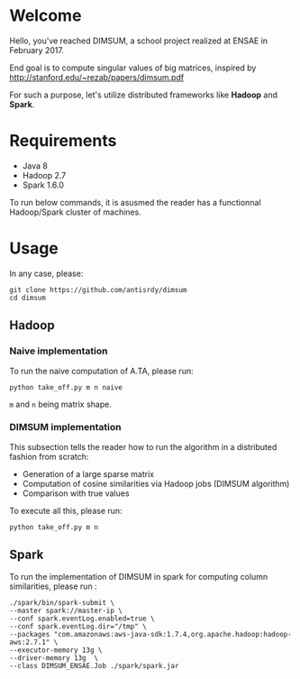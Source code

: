 # Welcome
Hello, you've reached DIMSUM, a school project realized at ENSAE in February 2017.

End goal is to compute singular values of big matrices, inspired by http://stanford.edu/~rezab/papers/dimsum.pdf

For such a purpose, let's utilize distributed frameworks like **Hadoop** and **Spark**.

# Requirements
- Java 8
- Hadoop 2.7
- Spark 1.6.0

To run below commands, it is asusmed the reader has a functionnal Hadoop/Spark cluster of machines.

# Usage
In any case, please:
~~~
git clone https://github.com/antisrdy/dimsum
cd dimsum
~~~
## Hadoop
### Naive implementation
To run the naive computation of A.TA, please run:
~~~
python take_off.py m n naive
~~~
`m` and `n` being matrix shape.
### DIMSUM implementation
This subsection tells the reader how to run the algorithm in a distributed fashion from scratch:
- Generation of a large sparse matrix
- Computation of cosine similarities via Hadoop jobs (DIMSUM algorithm)
- Comparison with true values

To execute all this, please run:
~~~
python take_off.py m n
~~~
## Spark
To run the implementation of DIMSUM in spark for computing column similarities, please run :
~~~
./spark/bin/spark-submit \
--master spark://master-ip \
--conf spark.eventLog.enabled=true \
--conf spark.eventLog.dir="/tmp" \
--packages "com.amazonaws:aws-java-sdk:1.7.4,org.apache.hadoop:hadoop-aws:2.7.1" \
--executor-memory 13g \
--driver-memory 13g  \
--class DIMSUM_ENSAE.Job ./spark/spark.jar
~~~
